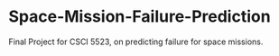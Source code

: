 # Space-Mission-Failure-Prediction

Final Project for CSCI 5523, on predicting failure for space missions. 
